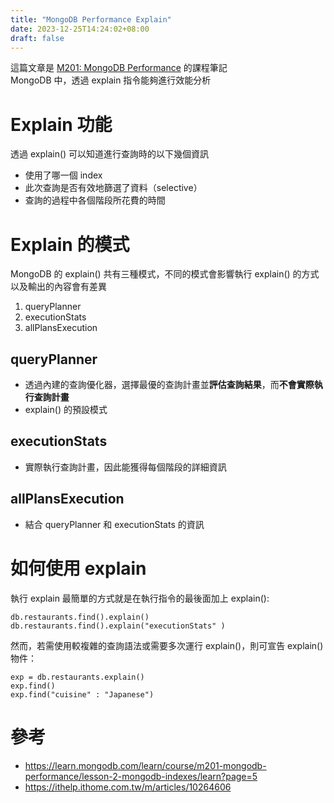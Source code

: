 ```yaml
---
title: "MongoDB Performance Explain"
date: 2023-12-25T14:24:02+08:00
draft: false
---
```


這篇文章是 [M201: MongoDB Performance](https://learn.mongodb.com/courses/m201-mongodb-performance) 的課程筆記  
MongoDB 中，透過 explain 指令能夠進行效能分析

# Explain 功能
透過 explain() 可以知道進行查詢時的以下幾個資訊
- 使用了哪一個 index
- 此次查詢是否有效地篩選了資料（selective）
- 查詢的過程中各個階段所花費的時間

# Explain 的模式
MongoDB 的 explain() 共有三種模式，不同的模式會影響執行 explain() 的方式以及輸出的內容會有差異
1. queryPlanner
2. executionStats
3. allPlansExecution

## queryPlanner
- 透過內建的查詢優化器，選擇最優的查詢計畫並**評估查詢結果**，而**不會實際執行查詢計畫**
- explain() 的預設模式

## executionStats
- 實際執行查詢計畫，因此能獲得每個階段的詳細資訊

## allPlansExecution
- 結合 queryPlanner 和 executionStats 的資訊

# 如何使用 explain
執行 explain 最簡單的方式就是在執行指令的最後面加上 explain():  
```
db.restaurants.find().explain()
db.restaurants.find().explain("executionStats" )
```

然而，若需使用較複雜的查詢語法或需要多次運行 explain()，則可宣告 explain() 物件：
```
exp = db.restaurants.explain()
exp.find()
exp.find("cuisine" : "Japanese")
```

# 參考
- https://learn.mongodb.com/learn/course/m201-mongodb-performance/lesson-2-mongodb-indexes/learn?page=5
- https://ithelp.ithome.com.tw/m/articles/10264606